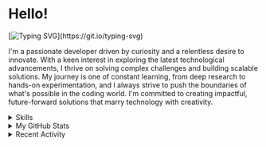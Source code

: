# Hello!

[![Typing SVG](https://readme-typing-svg.demolab.com?font=Fira+Code&width=1000&lines=I'm+Life+Adventurer!;Talk+is+cheap.+Show+me+the+code.;Pioneering+a+future+where+technology+and+creativity+coexist+in+harmony.)](https://git.io/typing-svg)

I'm a passionate developer driven by curiosity and a relentless desire to innovate. With a keen interest in exploring the latest technological advancements, I thrive on solving complex challenges and building scalable solutions. My journey is one of constant learning, from deep research to hands-on experimentation, and I always strive to push the boundaries of what's possible in the coding world. I'm committed to creating impactful, future-forward solutions that marry technology with creativity.

<details>
  <summary>Skills</summary>
  <img src="https://skillicons.dev/icons?i=c,cpp,python,go,rust,zig,ts,js,html,css,wasm,react,tailwindcss,nextjs,flask,vue,vite,fastapi,bootstrap,jquery,sklearn,pytorch,bevy,aws,cloudflare,docker,nginx,neovim,vscode,latex,markdown,powershell,bash,npm,pnpm,deno,nodejs,discordbots,git,linux" />
</details>

<details>
  <summary>My GitHub Stats</summary>
  <p align="left">
    <img width="270em" src="https://github-readme-stats.vercel.app/api?username=lifeadventurer&count_private=true&theme=tokyonight&show_icons=true&rank_icon=percentile&show=prs_merged_percentage&disable_animations=true&hide_border=true"/>
    <img width="176em" src="https://github-readme-stats.vercel.app/api/top-langs/?username=lifeadventurer&layout=compact&hide=css,HTML,shell,batchfile&langs_count=10&theme=tokyonight&exclude_repo=old-blog&size_weight=0.5&count_weight=0.5&disable_animations=true&hide_border=true"/>
   <img width="324em" src="https://github-readme-streak-stats-eight.vercel.app/?user=lifeadventurer&theme=tokyonight&disable_animations=true&hide_border=true"/>
  </p>
</details>

<details>
  <summary>Recent Activity</summary>

<!--START_SECTION:activity-->
1. ❗ Opened issue [#16925](https://github.com/tldr-pages/tldr/issues/16925) in [tldr-pages/tldr](https://github.com/tldr-pages/tldr)
2. 🗣 Commented on [#26](https://github.com/BookCatKid/TablissNG/issues/26#issuecomment-2928507723) in [BookCatKid/TablissNG](https://github.com/BookCatKid/TablissNG)
3. 🗣 Commented on [#26](https://github.com/BookCatKid/TablissNG/issues/26#issuecomment-2928504538) in [BookCatKid/TablissNG](https://github.com/BookCatKid/TablissNG)
4. 🗣 Commented on [#26](https://github.com/BookCatKid/TablissNG/issues/26#issuecomment-2926759298) in [BookCatKid/TablissNG](https://github.com/BookCatKid/TablissNG)
5. 🗣 Commented on [#26](https://github.com/BookCatKid/TablissNG/issues/26#issuecomment-2926758903) in [BookCatKid/TablissNG](https://github.com/BookCatKid/TablissNG)
<!--END_SECTION:activity-->

</details>

